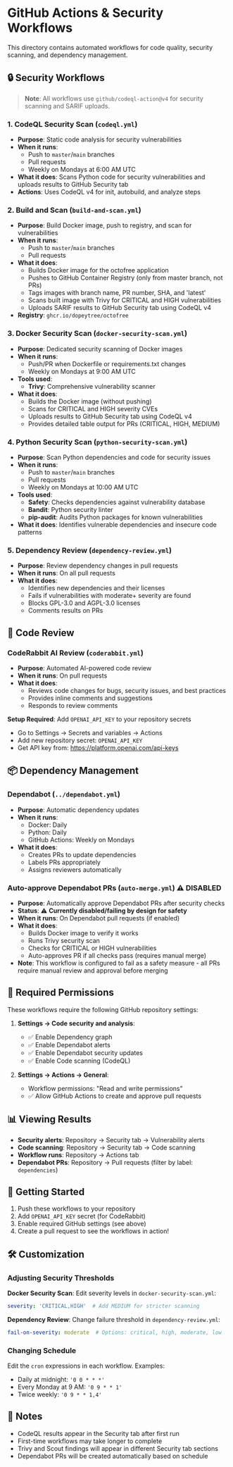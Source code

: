# GitHub Actions & Security Workflows

This directory contains automated workflows for code quality, security scanning, and dependency management.

## 🔒 Security Workflows

> **Note**: All workflows use `github/codeql-action@v4` for security scanning and SARIF uploads.

### 1. CodeQL Security Scan (`codeql.yml`)
- **Purpose**: Static code analysis for security vulnerabilities
- **When it runs**: 
  - Push to `master`/`main` branches
  - Pull requests
  - Weekly on Mondays at 6:00 AM UTC
- **What it does**: Scans Python code for security vulnerabilities and uploads results to GitHub Security tab
- **Actions**: Uses CodeQL v4 for init, autobuild, and analyze steps

### 2. Build and Scan (`build-and-scan.yml`)
- **Purpose**: Build Docker image, push to registry, and scan for vulnerabilities
- **When it runs**: 
  - Push to `master`/`main` branches
  - Pull requests
- **What it does**:
  - Builds Docker image for the octofree application
  - Pushes to GitHub Container Registry (only from master branch, not PRs)
  - Tags images with branch name, PR number, SHA, and 'latest'
  - Scans built image with Trivy for CRITICAL and HIGH vulnerabilities
  - Uploads SARIF results to GitHub Security tab using CodeQL v4
- **Registry**: `ghcr.io/dopeytree/octofree`

### 3. Docker Security Scan (`docker-security-scan.yml`)
- **Purpose**: Dedicated security scanning of Docker images
- **When it runs**: 
  - Push/PR when Dockerfile or requirements.txt changes
  - Weekly on Mondays at 9:00 AM UTC
- **Tools used**:
  - **Trivy**: Comprehensive vulnerability scanner
- **What it does**: 
  - Builds the Docker image (without pushing)
  - Scans for CRITICAL and HIGH severity CVEs
  - Uploads results to GitHub Security tab using CodeQL v4
  - Provides detailed table output for PRs (CRITICAL, HIGH, MEDIUM)

### 4. Python Security Scan (`python-security-scan.yml`)
- **Purpose**: Scan Python dependencies and code for security issues
- **When it runs**: 
  - Push to `master`/`main` branches
  - Pull requests
  - Weekly on Mondays at 10:00 AM UTC
- **Tools used**:
  - **Safety**: Checks dependencies against vulnerability database
  - **Bandit**: Python security linter
  - **pip-audit**: Audits Python packages for known vulnerabilities
- **What it does**: Identifies vulnerable dependencies and insecure code patterns

### 5. Dependency Review (`dependency-review.yml`)
- **Purpose**: Review dependency changes in pull requests
- **When it runs**: On all pull requests
- **What it does**:
  - Identifies new dependencies and their licenses
  - Fails if vulnerabilities with moderate+ severity are found
  - Blocks GPL-3.0 and AGPL-3.0 licenses
  - Comments results on PRs

## 🤖 Code Review

### CodeRabbit AI Review (`coderabbit.yml`)
- **Purpose**: Automated AI-powered code review
- **When it runs**: On pull requests
- **What it does**:
  - Reviews code changes for bugs, security issues, and best practices
  - Provides inline comments and suggestions
  - Responds to review comments

**Setup Required**: Add `OPENAI_API_KEY` to your repository secrets
- Go to Settings → Secrets and variables → Actions
- Add new repository secret: `OPENAI_API_KEY`
- Get API key from: https://platform.openai.com/api-keys

## 📦 Dependency Management

### Dependabot (`../dependabot.yml`)
- **Purpose**: Automatic dependency updates
- **When it runs**: 
  - Docker: Daily
  - Python: Daily
  - GitHub Actions: Weekly on Mondays
- **What it does**:
  - Creates PRs to update dependencies
  - Labels PRs appropriately
  - Assigns reviewers automatically

### Auto-approve Dependabot PRs (`auto-merge.yml`) ⚠️ DISABLED
- **Purpose**: Automatically approve Dependabot PRs after security checks
- **Status**: ⚠️ **Currently disabled/failing by design for safety**
- **When it runs**: On Dependabot pull requests (if enabled)
- **What it does**:
  - Builds Docker image to verify it works
  - Runs Trivy security scan
  - Checks for CRITICAL or HIGH vulnerabilities
  - Auto-approves PR if all checks pass (requires manual merge)
- **Note**: This workflow is configured to fail as a safety measure - all PRs require manual review and approval before merging

## 🔐 Required Permissions

These workflows require the following GitHub repository settings:

1. **Settings → Code security and analysis**:
   - ✅ Enable Dependency graph
   - ✅ Enable Dependabot alerts
   - ✅ Enable Dependabot security updates
   - ✅ Enable Code scanning (CodeQL)

2. **Settings → Actions → General**:
   - Workflow permissions: "Read and write permissions"
   - ✅ Allow GitHub Actions to create and approve pull requests

## 📊 Viewing Results

- **Security alerts**: Repository → Security tab → Vulnerability alerts
- **Code scanning**: Repository → Security tab → Code scanning
- **Workflow runs**: Repository → Actions tab
- **Dependabot PRs**: Repository → Pull requests (filter by label: `dependencies`)

## 🚀 Getting Started

1. Push these workflows to your repository
2. Add `OPENAI_API_KEY` secret (for CodeRabbit)
3. Enable required GitHub settings (see above)
4. Create a pull request to see the workflows in action!

## 🛠️ Customization

### Adjusting Security Thresholds

**Docker Security Scan**: Edit severity levels in `docker-security-scan.yml`:
```yaml
severity: 'CRITICAL,HIGH'  # Add MEDIUM for stricter scanning
```

**Dependency Review**: Change failure threshold in `dependency-review.yml`:
```yaml
fail-on-severity: moderate  # Options: critical, high, moderate, low
```

### Changing Schedule

Edit the `cron` expressions in each workflow. Examples:
- Daily at midnight: `'0 0 * * *'`
- Every Monday at 9 AM: `'0 9 * * 1'`
- Twice weekly: `'0 9 * * 1,4'`

## 📝 Notes

- CodeQL results appear in the Security tab after first run
- First-time workflows may take longer to complete
- Trivy and Scout findings will appear in different Security tab sections
- Dependabot PRs will be created automatically based on schedule
